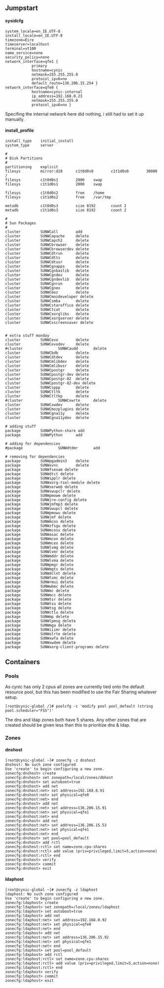 ## Jumpstart

#### sysidcfg

	
	system_locale=en_IE.UTF-8
	install_locale=en_IE.UTF-8
	timezone=Eire
	timeserver=localhost
	terminal=vt100
	name_service=none
	security_policy=none
	network_interface=qfe1 { 
	            primary
	            hostname=cynic
	            netmask=255.255.255.0
	            protocol_ipv6=no
	            default_route=136.206.15.254 }
	network_interface=qfe0 { 
	            hostname=cynic-internal
	            ip_address=192.168.0.23
	            netmask=255.255.255.0
	            protocol_ipv6=no }


Specifing the internal network here did nothing, i still had to set it up manually.          

#### install_profile

	
	install_type    initial_install
	system_type     server
	
	#
	# Disk Partitions
	#
	partitioning    explicit
	filesys         mirror:d10      c1t0d0s0        c1t1d0s0        30000   /
	filesys         c1t0d0s1        2000    swap
	filesys         c1t1d0s1        2000    swap
	
	filesys         c1t0d0s2        free    /home
	filesys         c1t1d0s2        free    /var/tmp
	
	metadb          c1t0d0s3        size 8192       count 2
	metadb          c1t1d0s3        size 8192       count 2
	
	#
	# Sun Packages
	#
	cluster         SUNWCall        add
	cluster         SUNWCapache     delete
	cluster         SUNWCapch2      delete
	cluster         SUNWCbrowser    delete
	cluster         SUNWCbrowserdev delete
	cluster         SUNWCdtrun      delete
	cluster         SUNWCdtts       delete
	cluster         SUNWCdtusr      delete
	cluster         SUNWCgnapps     delete
	cluster         SUNWCgnbaslib   delete
	cluster         SUNWCgndev      delete
	cluster         SUNWCgndevlib   delete
	cluster         SUNWCgnrun      delete
	cluster         SUNWCgnex       delete
	cluster         SUNWCmoz        delete
	cluster         SUNWCmozdeveloper delete
	cluster         SUNWCsmba       delete
	cluster         SUNWCstaroffice delete
	cluster         SUNWCtcat       delete
	cluster         SUNWCxorglibs   delete
	cluster         SUNWCxorgserver delete
	cluster         SUNWCxscreensaver delete
	
	
	# extra stuff monday
	cluster         SUNWCevo        delete
	cluster         SUNWCevodev     delete
	#cluster                SUNWCaudd       delete
	cluster         SUNWCbdb        delete
	cluster         SUNWCdtdev      delete
	cluster         SUNWCmlibdev    delete
	cluster         SUNWCmlibusr    delete
	cluster         SUNWCpostgr     delete
	cluster         SUNWCpostgr-dev delete
	cluster         SUNWCpostgr-82  delete
	cluster         SUNWCpostgr-82-dev delete
	cluster         SUNWCsppp       delete
	cluster         SUNWCtltk       delete
	cluster         SUNWCtltkp      delete
	#cluster                SUNWCxwrte      delete
	cluster         SUNWCxwdev      delete
	cluster         SUNWCmozplugins delete
	cluster         SUNWCgna11y     delete  
	cluster         SUNWCgna11ydev  delete  
	
	# adding stuff
	package         SUNWPython-share add
	package         SUNWPython      add
	
	# adding for dependencies
	#package                SUNWdtdmr       add
	
	# removing for dependencies
	package         SUNWpgadmin3    delete
	package         SUNWxvnc        delete
	package         SUNWfsexam delete
	package         SUNWdtct delete
	package         SUNWipplr delete
	package         SUNWxorg-tsol-module delete
	package         SUNWserweb delete
	package         SUNWswupclr delete
	package         SUNWpmowm delete
	package         SUNWjre-config delete
	package         SUNWjmfmp3 delete
	package         SUNWswupcl delete
	package         SUNWpmowu delete
	package         SUNWjmf delete
	package         SUNWmcos delete
	package         SUNWzfsgu delete
	package         SUNWmcosx delete
	package         SUNWasac delete
	package         SUNWmcon delete
	package         SUNWmcex delete
	package         SUNWlvmg delete
	package         SUNWlvmr delete
	package         SUNWmddr delete
	package         SUNWlvma delete
	package         SUNWpmgr delete
	package         SUNWmgts delete
	package         SUNWdclnt delete
	package         SUNWtsmc delete
	package         SUNWrmui delete
	package         SUNWwbmc delete
	package         SUNWmc delete
	package         SUNWmcc delete
	package         SUNWtsr delete
	package         SUNWtsu delete
	package         SUNWtsg delete
	package         SUNWctlu delete
	package         SUNWmp delete
	package         SUNWlpmsg delete
	package         SUNWmga delete
	package         SUNWiiimr delete
	package         SUNWolrte delete
	package         SUNWxwfa delete
	package         SUNWxwdem delete
	package         SUNWxorg-client-programs delete


## Containers


### Pools

As cynic has only 2 cpus all zones are currently tied onto the default resource pool, but this has been modified to use the Fair Sharing whatever setup.

	
	[root@cynic-global /]# poolcfg -c 'modify pool pool_default (string pool.scheduler="FSS")'


The dns and ldap zones both have 5 shares. Any other zones that are created should be given less than this to prioritize dns & ldap.

### Zones

#### dnshost

	
	[root@cynic-global ~]# zonecfg -z dnshost
	dnshost: No such zone configured
	Use 'create' to begin configuring a new zone.
	zonecfg:dnshost> create
	zonecfg:dnshost> set zonepath=/local/zones/dbhost
	zonecfg:dnshost> set autoboot=true
	zonecfg:dnshost> add net
	zonecfg:dnshost:net> set address=192.168.0.91
	zonecfg:dnshost:net> set physical=qfe0
	zonecfg:dnshost:net> end
	zonecfg:dnshost> add net
	zonecfg:dnshost:net> set address=136.206.15.91
	zonecfg:dnshost:net> set physical=qfe1
	zonecfg:dnshost:net> end
	zonecfg:dnshost> add net
	zonecfg:dnshost:net> set address=136.206.15.53
	zonecfg:dnshost:net> set physical=qfe1
	zonecfg:dnshost:net> end
	zonecfg:dnshost> set pool=pool_default
	zonecfg:dnshost> add rctl
	zonecfg:dnshost:rctl> set name=zone.cpu-shares
	zonecfg:dnshost:rctl> add value (priv=privileged,limit=5,action=none)
	zonecfg:dnshost:rctl> end
	zonecfg:dnshost> verify
	zonecfg:dnshost> commit
	zonecfg:dnshost> exit


#### ldaphost

	
	[root@cynic-global ~]# zonecfg -z ldaphost
	ldaphost: No such zone configured
	Use 'create' to begin configuring a new zone.
	zonecfg:ldaphost> create
	zonecfg:ldaphost> set zonepath=/local/zones/ldaphost
	zonecfg:ldaphost> set autoboot=true
	zonecfg:ldaphost> add net
	zonecfg:ldaphost:net> set address=192.168.0.92
	zonecfg:ldaphost:net> set physical=qfe0
	zonecfg:ldaphost:net> end
	zonecfg:ldaphost> add net
	zonecfg:ldaphost:net> set address=136.206.15.92
	zonecfg:ldaphost:net> set physical=qfe1
	zonecfg:ldaphost:net> end
	zonecfg:ldaphost> set pool=pool_default
	zonecfg:ldaphost> add rctl
	zonecfg:ldaphost:rctl> set name=zone.cpu-shares
	zonecfg:ldaphost:rctl> add value (priv=privileged,limit=5,action=none)
	zonecfg:ldaphost:rctl> end
	zonecfg:ldaphost> verify
	zonecfg:ldaphost> commit
	zonecfg:ldaphost> exit


